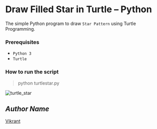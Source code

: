 # Draw Filled Star in Turtle – Python
The simple Python program to draw `Star Pattern` using Turtle Programming.

### Prerequisites
- `Python 3`
- `Turtle`

### How to run the script
> python turtlestar.py

![turtle_star](https://user-images.githubusercontent.com/85709371/152527599-0757aafd-72a8-440f-b406-f0cdeb97de27.png)

## *Author Name*
[Vikrant](https://github.com/vikrant-v28)
